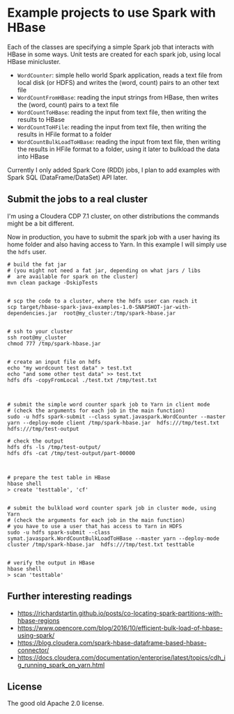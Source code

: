 # Example projects to use Spark with HBase

Each of the classes are specifying a simple Spark job that interacts with HBase in some ways.
Unit tests are created for each spark job, using local HBase minicluster.

- `WordCounter`: simple hello world Spark application, reads a text file from local disk (or HDFS) and writes the (word, count) pairs to an other text file
- `WordCountFromHBase`: reading the input strings from HBase, then writes the (word, count) pairs to a text file
- `WordCountToHBase`: reading the input from text file, then writing the results to HBase
- `WordCountToHFile`: reading the input from text file, then writing the results in HFile format to a folder
- `WordCountBulkLoadToHBase`: reading the input from text file, then writing the results in HFile format to a folder, using it later to bulkload the data into HBase

Currently I only added Spark Core (RDD) jobs, I plan to add examples with Spark SQL (DataFrame/DataSet) API later.

## Submit the jobs to a real cluster

I'm using a Cloudera CDP 7.1 cluster, on other distributions the commands might be a bit different.

Now in production, you have to submit the spark job with a user having
its home folder and also having access to Yarn. In this example I will simply use the `hdfs` user.

```
# build the fat jar
# (you might not need a fat jar, depending on what jars / libs
#  are available for spark on the cluster)
mvn clean package -DskipTests


# scp the code to a cluster, where the hdfs user can reach it
scp target/hbase-spark-java-examples-1.0-SNAPSHOT-jar-with-dependencies.jar  root@my_cluster:/tmp/spark-hbase.jar


# ssh to your cluster
ssh root@my_cluster
chmod 777 /tmp/spark-hbase.jar


# create an input file on hdfs
echo "my wordcount test data" > test.txt
echo "and some other test data" >> test.txt
hdfs dfs -copyFromLocal ./test.txt /tmp/test.txt



# submit the simple word counter spark job to Yarn in client mode 
# (check the arguments for each job in the main function)
sudo -u hdfs spark-submit --class symat.javaspark.WordCounter --master yarn --deploy-mode client /tmp/spark-hbase.jar  hdfs:///tmp/test.txt hdfs:///tmp/test-output

# check the output
hdfs dfs -ls /tmp/test-output/
hdfs dfs -cat /tmp/test-output/part-00000



# prepare the test table in HBase
hbase shell
> create 'testtable', 'cf'


# submit the bulkload word counter spark job in cluster mode, using Yarn 
# (check the arguments for each job in the main function)
# you have to use a user that has access to Yarn in HDFS
sudo -u hdfs spark-submit --class symat.javaspark.WordCountBulkLoadToHBase --master yarn --deploy-mode cluster /tmp/spark-hbase.jar  hdfs:///tmp/test.txt testtable


# verify the output in HBase
hbase shell
> scan 'testtable'

```


## Further interesting readings

- https://richardstartin.github.io/posts/co-locating-spark-partitions-with-hbase-regions
- https://www.opencore.com/blog/2016/10/efficient-bulk-load-of-hbase-using-spark/
- https://blog.cloudera.com/spark-hbase-dataframe-based-hbase-connector/
- https://docs.cloudera.com/documentation/enterprise/latest/topics/cdh_ig_running_spark_on_yarn.html

## License

The good old Apache 2.0 license.